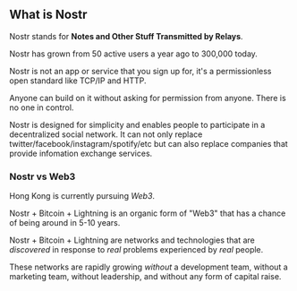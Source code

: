 ## What is Nostr

Nostr stands for **Notes and Other Stuff Transmitted by Relays**.  

Nostr has grown from 50 active users a year ago to 300,000 today.  

Nostr is not an app or service that you sign up for, it's a permissionless open standard like TCP/IP and HTTP.  

Anyone can build on it without asking for permission from anyone. There is no one in control.

Nostr is designed for simplicity and enables people to participate in a decentralized social network. It can not only replace twitter/facebook/instagram/spotify/etc but can also replace companies that provide infomation exchange services. 

### Nostr vs Web3
Hong Kong is currently pursuing *Web3*. 

Nostr + Bitcoin + Lightning is an organic form of "Web3" that has a chance of being around in 5-10 years.

Nostr + Bitcoin + Lightning are networks and technologies that are *discovered* in response to *real* problems experienced by *real* people. 

These networks are rapidly growing *without* a development team, without a marketing team, without leadership, and without any form of capital raise. 
